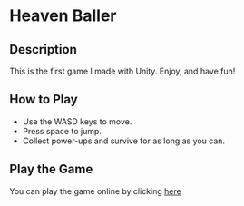 # Heaven Baller

## Description

This is the first game I made with Unity. Enjoy, and have fun!

## How to Play

- Use the WASD keys to move.
- Press space to jump.
- Collect power-ups and survive for as long as you can.

## Play the Game

You can play the game online by clicking [here](https://play.unity.com/mg/other/heaven-baller)

